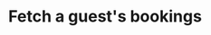 ---
title: Fetch a guest's bookings
excerpt: >-
  Retrieves a list of all bookings associated with a specific guest, including
  details about the points earned and cashback applied for each booking.
api:
  file: .api_docs.json
  operationId: get_guests-guestid-bookings
hidden: false
---